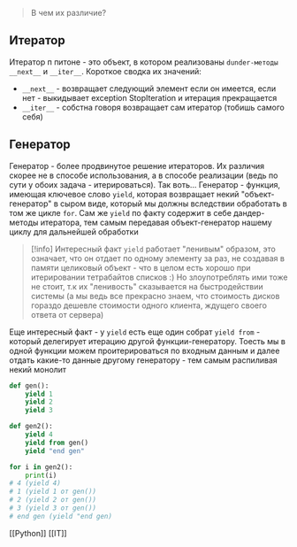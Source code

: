 > В чем их различие?

## Итератор

Итератор п питоне - это объект, в котором реализованы `dunder-методы` `__next__` и `__iter__`. Короткое сводка их значений:
- `__next__` - возвращает следующий элемент если он имеется, если нет - выкидывает exception StopIteration и итерация прекращается
- `__iter__` - собстна говоря возвращает сам итератор (тобишь самого себя)

## Генератор

Генератор - более продвинутое решение итераторов. Их различия скорее не в способе использования, а в способе реализации (ведь по сути у обоих задача - итерироваться). Так воть... Генератор - функция, имеющая ключевое слово `yield`, которая возвращает некий "объект-генератор" в сыром виде, который мы должны вследствии обработать в том же цикле `for`. Сам же `yield` по факту содержит в себе дандер-методы итератора, тем самым передавая объект-генератор нашему циклу для дальнейшей обработки

>[!info] Интересный факт
>`yield` работает "ленивым" образом, это означает, что он отдает по одному элементу за раз, не создавая в памяти целиковый объект - что в целом есть хорошо при итерировании тетрабайтов списков :) Но злоупотреблять ими тоже не стоит, т.к их "ленивость" сказывается на быстродействии системы (а мы ведь все прекрасно знаем, что стоимость дисков гораздо дешевле стоимости одного клиента, ждущего своего ответа от сервера)

Еще интересный факт - у `yield` есть еще один собрат `yield from` - который делегирует итерацию другой функции-генератору. Тоесть мы в одной функции можем проитерироваться по входным данным и далее отдать какие-то данные другому генератору - тем самым распиливая некий монолит

```python
def gen():
	yield 1
	yield 2
	yield 3

def gen2():
	yield 4
	yield from gen()
	yield "end gen"

for i in gen2():
	print(i)
# 4 (yield 4)
# 1 (yield 1 от gen())
# 2 (yield 2 от gen())
# 3 (yield 3 от gen())
# end gen (yield "end gen)
```

[[Python]] [[IT]]
